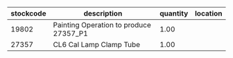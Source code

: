 |stockcode|description|quantity|location|
|---------|-----------|--------|--------|
|19802|Painting Operation to produce 27357_P1|1.00||
|27357|CL6 Cal Lamp Clamp Tube|1.00||
